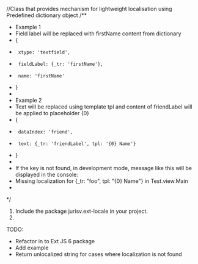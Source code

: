 //Class that provides mechanism for lightweight localisation using Predefined dictionary object
/**
 * Example 1
 * Field label will be replaced with firstName content from dictionary
 * {
 *      xtype: 'textfield',
 *      fieldLabel: {_tr: 'firstName'},
 *      name: 'firstName'
 * }
 *
 * Example 2
 * Text will be replaced using template tpl and content of friendLabel will be applied to placeholder {0}
 * {
 *      dataIndex: 'friend',
 *      text: {_tr: 'friendLabel', tpl: '{0} Name'}
 * }
 *
 * If the key is not found, in development mode, message like this will be displayed in the console:
 * Missing localization for {_tr: "foo", tpl: "{0} Name"} in Test.view.Main
 *
 */

1) Include the package jurisv.ext-locale in your project.
2)



TODO:
* Refactor in to Ext JS 6 package
* Add example
* Return unlocalized string for cases where localization is not found